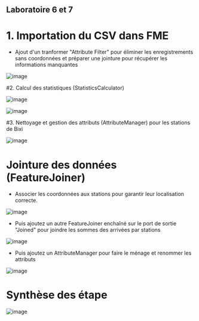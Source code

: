 ## Laboratoire 6 et 7

# 1. Importation du CSV dans FME

- Ajout d'un tranformer "Attribute Filter" pour éliminer les enregistrements sans coordonnées et préparer une jointure pour récupérer les informations manquantes

![image](https://github.com/user-attachments/assets/d586b2df-9e58-445d-b69d-22c148d955f6)


#2. Calcul des statistiques (StatisticsCalculator)

![image](https://github.com/user-attachments/assets/62128d2f-0107-4f46-83f5-abaf607b1323)

![image](https://github.com/user-attachments/assets/96ab108a-9814-4e6b-b637-c1df1e508d54)

#3. Nettoyage et gestion des attributs (AttributeManager) pour les stations de Bixi

![image](https://github.com/user-attachments/assets/bf720b93-6cc4-4352-8f00-f23684d01001)

# Jointure des données (FeatureJoiner)

- Associer les coordonnées aux stations pour garantir leur localisation correcte.

![image](https://github.com/user-attachments/assets/3b692dc8-7b82-4936-bbb5-5a71572a2807)

- Puis ajoutez un autre FeatureJoiner enchaîné sur le port de sortie "Joined" pour joindre les sommes des arrivées par stations

![image](https://github.com/user-attachments/assets/2f75027f-ead6-44ac-94b0-f02f9e47c2fb)


- Puis ajoutez un AttributeManager pour faire le ménage et renommer les attributs

![image](https://github.com/user-attachments/assets/700c5069-ee18-430a-a827-15cf16855fec)

# Synthèse des étape

![image](https://github.com/user-attachments/assets/50ba8bdc-900a-42e8-8c90-7f03bef766c5)














